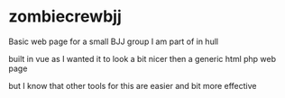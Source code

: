 # zombiecrewbjj

Basic web page for a small BJJ group I am part of in hull

built in vue as I wanted it to look a bit nicer then a generic html php web page

but I know that other tools for this are easier and bit more effective
